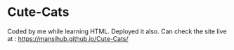# Cute-Cats
Coded by me while learning HTML.
Deployed it also.
Can check the site live at :
https://mansihub.github.io/Cute-Cats/
